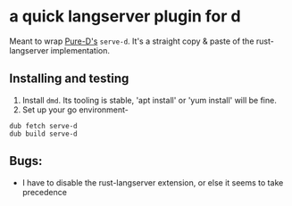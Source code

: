 # a quick langserver plugin for d

Meant to wrap [Pure-D's](https://github.com/Pure-D/serve-d)
`serve-d`. It's a straight copy & paste of the rust-langserver
implementation.

## Installing and testing

1. Install `dmd`. Its tooling is stable, 'apt install' or 'yum install' will be fine.
2. Set up your go environment-
```
dub fetch serve-d
dub build serve-d
```

## Bugs:
* I have to disable the rust-langserver extension, or else it seems to take
  precedence